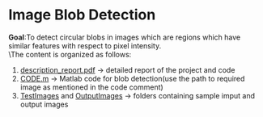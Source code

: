 # Image Blob Detection
**Goal**:To detect circular blobs in images which are regions which have similar features with respect to pixel intensity.\
\The content is organized as follows:
1. [description_report.pdf](Image-Blob-Detector/description_report.pdf) -> detailed report of the project and code
2. [CODE.m](Image-Blob-Detector/CODE.m) -> Matlab code for blob detection(use the path to required image as mentioned in the code comment)
3. [TestImages](Image-Blob-Detector/TestImages) and [OutputImages](Image-Blob-Detector/OutoutImages) -> folders containing sample imput and output images
